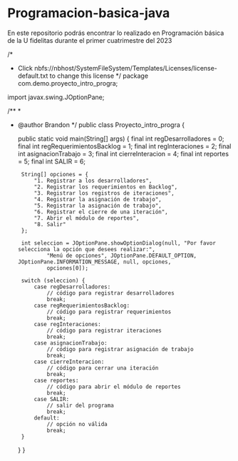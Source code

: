 # Programacion-basica-java
En este repositorio podrás encontrar lo realizado en Programación básica de la U fidelitas durante el primer cuatrimestre del 2023

/*
 * Click nbfs://nbhost/SystemFileSystem/Templates/Licenses/license-default.txt to change this license
 */
package com.demo.proyecto_intro_progra;

import javax.swing.JOptionPane;

/**
 *
 * @author Brandon
 */
public class Proyecto_intro_progra {

    public static void main(String[] args) {
        final int regDesarrolladores = 0;
        final int regRequerimientosBacklog = 1;
        final int regInteraciones = 2;
        final int asignacionTrabajo = 3;
        final int cierreInteracion = 4;
        final int reportes = 5;
        final int SALIR = 6;

        String[] opciones = {
            "1. Registrar a los desarrolladores",
            "2. Registrar los requerimientos en Backlog",
            "3. Registrar los registros de iteraciones",
            "4. Registrar la asignación de trabajo",
            "5. Registrar la asignación de trabajo",
            "6. Registrar el cierre de una iteración",
            "7. Abrir el módulo de reportes",
            "8. Salir"
        };

        int seleccion = JOptionPane.showOptionDialog(null, "Por favor selecciona la opción que desees realizar:",
                "Menú de opciones", JOptionPane.DEFAULT_OPTION, JOptionPane.INFORMATION_MESSAGE, null, opciones,
                opciones[0]);

        switch (seleccion) {
            case regDesarrolladores:
                // código para registrar desarrolladores
                break;
            case regRequerimientosBacklog:
                // código para registrar requerimientos
                break;
            case regInteraciones:
                // código para registrar iteraciones
                break;
            case asignacionTrabajo:
                // código para registrar asignación de trabajo
                break;
            case cierreInteracion:
                // código para cerrar una iteración
                break;
            case reportes:
                // código para abrir el módulo de reportes
                break;
            case SALIR:
                // salir del programa
                break;
            default:
                // opción no válida
                break;
        }
    }
}
